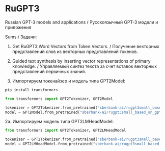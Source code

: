 # RuGPT3
Russian GPT-3 models and applications / Русскоязычный GPT-3 модели и приложения

Sums / Задачи:
1. Get RuGPT3 Word Vectors from Token Vectors. / Получение векторных представлений слов из векторных представлений токенов.
2. Guided text synthesis by inserting vector representations of primary knowledge. / Управляемый синтез текста за счет вставок векторных представлений первичных знаний.


2. Импортируем токенайзер и модель типа GPT2Model:
```bash
pip install transformers
```
```python
from transformers import GPT2Tokenizer, GPT2Model

tokenizer = GPT2Tokenizer.from_pretrained("sberbank-ai/rugpt3small_based_on_gpt2")
model = GPT2Model.from_pretrained("sberbank-ai/rugpt3small_based_on_gpt2")
```

2a. Импортируем модель типа GPT2LMHeadModel:
```python
from transformers import GPT2Tokenizer, GPT2LMHeadModel

tokenizer = GPT2Tokenizer.from_pretrained("sberbank-ai/rugpt3small_based_on_gpt2")
model = GPT2LMHeadModel.from_pretrained("sberbank-ai/rugpt3small_based_on_gpt2")
```
